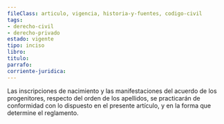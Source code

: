 ```yaml
---
fileClass: articulo, vigencia, historia-y-fuentes, codigo-civil
tags:
- derecho-civil
- derecho-privado
estado: vigente
tipo: inciso
libro:
titulo:
parrafo:
corriente-juridica:
---
```

Las inscripciones de nacimiento y las manifestaciones del acuerdo de los progenitores, respecto del orden de los apellidos, se practicarán de conformidad con lo dispuesto en el presente artículo, y en la forma que determine el reglamento.
